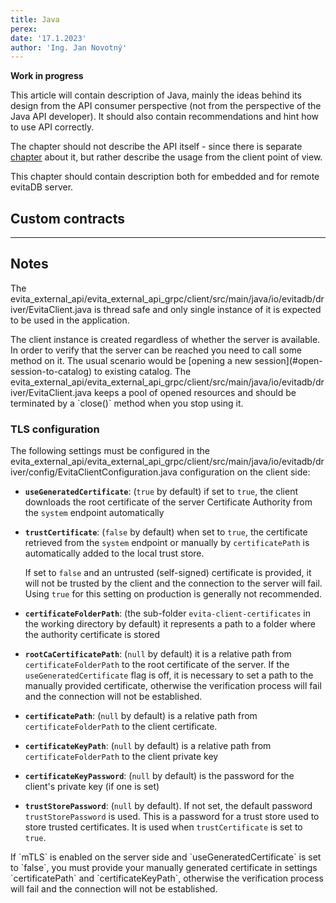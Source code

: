 ```yaml
---
title: Java
perex:
date: '17.1.2023'
author: 'Ing. Jan Novotný'
---
```


**Work in progress**

This article will contain description of Java, mainly the ideas behind its design from the API consumer perspective
(not from the perspective of the Java API developer). It should also contain recommendations and hint how to use
API correctly.

The chapter should not describe the API itself - since there is separate [chapter](../api/api.md) about it, but rather
describe the usage from the client point of view.

This chapter should contain description both for embedded and for remote evitaDB server.

## Custom contracts

****************************************************************

## Notes

The <SourceClass>evita_external_api/evita_external_api_grpc/client/src/main/java/io/evitadb/driver/EvitaClient.java</SourceClass>
is thread safe and only single instance of it is expected to be used in the application.

<Note type="info">
The client instance is created regardless of whether the server is available. In order to verify that the server can be
reached you need to call some method on it. The usual scenario would be [opening a new session](#open-session-to-catalog)
to existing <Term location="/docs/user/en/index.md">catalog</Term>.
</Note>

<Note type="warning">
The <SourceClass>evita_external_api/evita_external_api_grpc/client/src/main/java/io/evitadb/driver/EvitaClient.java</SourceClass>
keeps a pool of opened resources and should be terminated by a `close()` method when you stop using it.  
</Note>

### TLS configuration

The following settings must be configured in the
<SourceClass>evita_external_api/evita_external_api_grpc/client/src/main/java/io/evitadb/driver/config/EvitaClientConfiguration.java</SourceClass>
configuration on the client side:

- **`useGeneratedCertificate`**: (`true` by default) if set to `true`, the client downloads the root certificate of
  the server Certificate Authority from the `system` endpoint automatically
- **`trustCertificate`**: (`false` by default) when set to `true`, the certificate retrieved from the `system`
  endpoint or manually by `certificatePath` is automatically added to the local trust store.

  If set to `false` and an untrusted (self-signed) certificate is provided, it will not be trusted by the client and
  the connection to the server will fail. Using `true` for this setting on production is generally not recommended.
- **`certificateFolderPath`**: (the sub-folder `evita-client-certificates` in the working directory by default)
  it represents a path to a folder where the authority certificate is stored
- **`rootCaCertificatePath`**: (`null` by default) it is a relative path from `certificateFolderPath` to the root
  certificate of the server. If the `useGeneratedCertificate` flag is off, it is necessary to set a path to
  the manually provided certificate, otherwise the verification process will fail and the connection will not be
  established.
- **`certificatePath`**: (`null` by default) is a relative path from `certificateFolderPath` to the client certificate.
- **`certificateKeyPath`**: (`null` by default) is a relative path from `certificateFolderPath` to the client private key
- **`certificateKeyPassword`**: (`null` by default) is the password for the client's private key (if one is set)
- **`trustStorePassword`**: (`null` by default). If not set, the default password `trustStorePassword` is used.
  This is a password for a trust store used to store trusted certificates. It is used when `trustCertificate` is
  set to `true`.

<Note type="warning">
If `mTLS` is enabled on the server side and `useGeneratedCertificate` is set to `false`, you must provide your
manually generated certificate in settings `certificatePath` and `certificateKeyPath`, otherwise the verification 
process will fail and the connection will not be established.
</Note>